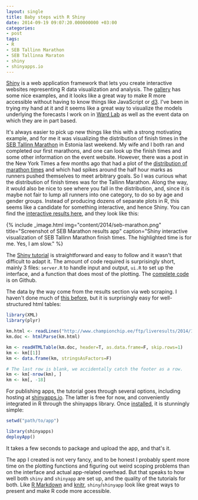 ```yaml
---
layout: single
title: Baby steps with R Shiny
date: 2014-09-19 09:07:20.000000000 +03:00
categories:
- post
tags:
- R
- SEB Tallinn Marathon
- SEB Tallinna Maraton
- shiny
- shinyapps.io
---
```


[Shiny](http://shiny.rstudio.com/) is a web application framework that lets you create interactive websites representing R data visualization and analysis. The [gallery](http://shiny.rstudio.com/gallery/) has some nice examples, and it looks like a great way to make R more accessible without having to know things like JavaScript or [d3](http://d3js.org/). I've been in trying my hand at it and it seems like a great way to visualize the models underlying the forecasts I work on in [Ward Lab](http://predictiveheuristics.com) as well as the event data on which they are in part based.

It's always easier to pick up new things like this with a strong motivating example, and for me it was visualizing the distribution of finish times in the [SEB Tallinn Marathon](http://www.tallinnmarathon.ee/) in Estonia last weekend. My wife and I both ran and completed our first marathons, and one can look up the finish times and some other information on the event website. However, there was a post in the New York Times a few months ago that had a plot of the [distribution of marathon times](http://www.nytimes.com/2014/04/23/upshot/what-good-marathons-and-bad-investments-have-in-common.html) and which had spikes around the half hour marks as runners pushed themselves to meet arbitrary goals. So I was curious what the distribution of finish times was for the Tallinn Marathon. Along the way, it would also be nice to see where you fall in the distribution, and, since it is maybe not fair to lump all runners into one category, to do so by age and gender groups. Instead of producing dozens of separate plots in R, this seems like a candidate for something interactive, and hence Shiny. You can find the [interactive results here](https://andybeger.shinyapps.io/seb-tallinn-marathon/), and they look like this:

{% include _image.html img="content/2014/seb-marathon.png" title="Screenshot of SEB Marathon results app" caption="Shiny interactive visualization of SEB Tallinn Marathon finish times. The highlighted time is for me. Yes, I am slow." %}

The [Shiny tutorial](http://shiny.rstudio.com/tutorial/) is straightforward and easy to follow and it wasn't that difficult to adapt it. The amount of code required is surprisingly short, mainly 3 files: `server.R` to handle input and output, `ui.R` to set up the interface, and a function that does most of the plotting. The [complete code](https://github.com/andybega/seb-tallinn-marathon) is on Github.

The data by the way come from the results section via web scraping. I haven't done much of [this before](http://andybeger.wordpress.com/2013/05/08/plot-of-duke-grade-inflation/), but it is surprisingly easy for well-structured html tables:

```r
library(XML)  
library(plyr)

km.html <- readLines("http://www.championchip.ee/ftp/liveresults/2014/140914_42km/")  
km.doc <- htmlParse(km.html)

km <- readHTMLTable(km.doc, header=T, as.data.frame=F, skip.rows=1)  
km <- km[[1]]  
km <- data.frame(km, stringsAsFactors=F)

# The last row is blank, we accidentally catch the footer as a row.  
km <- km[-nrow(km), ]  
km <- km[, -18]  
```

For publishing apps, the tutorial goes through several options, including hosting at [shinyapps.io](https://www.shinyapps.io/). The latter is free for now, and conveniently integrated in R through the shinyapps library. Once [installed](http://shiny.rstudio.com/articles/shinyapps.html), it is stunningly simple:

```r
setwd("path/to/app")

library(shinyapps)  
deployApp()  
```

It takes a few seconds to package and upload the app, and that's it.

The app I created is not very fancy, and to be honest I probably spent more time on the plotting functions and figuring out weird scoping problems than on the interface and actual app-related overhead. But that speaks to how well both `shiny` and `shinyapp` are set up, and the quality of the tutorials for both. Like [R Markdown](http://rmarkdown.rstudio.com/) and [knitr](http://yihui.name/knitr/), `shiny`/`shinyapp` look like great ways to present and make R code more accessible.